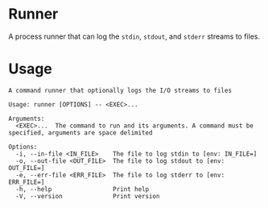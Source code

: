 Runner
===

A process runner that can log the `stdin`, `stdout`, and `stderr` streams to files.

# Usage
```
A command runner that optionally logs the I/O streams to files

Usage: runner [OPTIONS] -- <EXEC>...

Arguments:
  <EXEC>...  The command to run and its arguments. A command must be specified, arguments are space delimited

Options:
  -i, --in-file <IN_FILE>    The file to log stdin to [env: IN_FILE=]
  -o, --out-file <OUT_FILE>  The file to log stdout to [env: OUT_FILE=]
  -e, --err-file <ERR_FILE>  The file to log stderr to [env: ERR_FILE=]
  -h, --help                 Print help
  -V, --version              Print version
```
